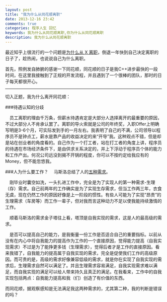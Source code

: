 ```yaml
---
layout: post
title: "我为什么从同花顺离职"
date: 2013-12-16 23:42
comments: true
categories: 程序人生 回忆
keywords: 我为什么从同花顺离职,你为什么从同花顺离职
description: 我为什么从同花顺离职
---
```


  最近知乎上很流行的一个问题是[为什么从 X 离职][1]，倒退一年快到自己决定离职的日子了，趁热闹，也说说自己为什么离职。

  首先，照例发自肺腑的感谢一下同花顺，同花顺的日子是我C++进步最快的一段时间，在这里我接触到了正规的开发流程，并且遇到了一个很棒的团队，那时的日子每天都很开心。

--------------------------------------------------------------------------------------------------------------------------------------------

  切入正题，我为什么离开同花顺：

###待遇认知的分歧

　员工离职的理由千万条，但薪水待遇肯定是大部分人选择离开的最重要的原因，不过大部分人不肯承认罢了。离职的导火索就是公司的年终奖，入职Offer上明确写明是3-6个月，可实际发到手的一月左右。我表明了自己的不满，公司领导以程序员不是钟点工，薪水是靠产品的收益决定的来“开导”我。这种观点不错，但是却是站在创业者的角度看的。自己作为一个打工者，站在打工者的角度上讲，程序员的待遇在市场经济条件下，是由供求关系决定的，并上下浮动于程序员个体的能力和工作产出。何况公司远没到揭不开锅的程度，你可以不按约定给我应有的Money，但不能忽悠我。

###人为什么要工作？
　马斯洛总结了人的[五种需求][2]。

　刚毕业时囊空如洗，一头扎进工作中，完全是为了实现人的第一种需求-生理（存）需求。自己前两年的工作确实是为了实现生存需求，但当工作两三年，衣食无虞，现在仍然工作的原因好像是上一阶段的惯性。有些人可能为了实现“昂贵”的生理需求（车房等）而工作一辈子，但对我而言这种动力不足以使我能持续激情的工作。

　顺着马斯洛的需求金子塔往上看，塔顶是自我实现的需求，这是人的最高级的需求。

　是否可以提高自己的能力，是我衡量一份工作是否适合自己的重要指标。以前从没有在内心中将自我能力的提高作为工作的一个直接原因，觉得能力提高（自我实现需求）不过是为了能挣更多钱（生理需求），觉得后者才是工作的直接原因。看来我错了，自我能力的提高属于自我实现的需求，完全是促使我们工作的高级原因。而可贵的是，高级的需求好像兼容低级的需求，就是你在实现了自我实现的需求后，生理需求自然可以满足了。并且生理需求容易满足，自我实现需求难以满足，而自我实现的满足可以给人带来持久且真正的满足。在我看来，工作中的自我实现包括两点：自我能力提高和我（们）创造了有价值的东西。

  而同花顺，据观察感知是无法满足我这两种需求的，尤其第二种，我的判断是错误的吗？

[1]: http://www.zhihu.com/topic/19909711
[2]: http://en.wikipedia.org/wiki/Maslow's_hierarchy_of_needs
